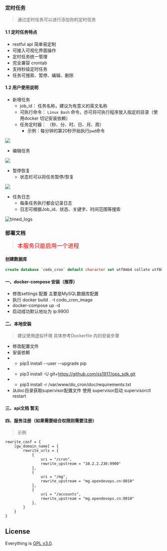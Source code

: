 ### 定时任务

> 通过定时任务可以进行添加你的定时任务



#### 1.1 定时任务特点

- restful api 简单易定制
- 可接入可视化界面操作
- 定时任务统一管理
- 完全兼容 crontab
- 支持秒级定时任务
- 任务可搜索、暂停、编辑、删除



#### 1.2 用户使用说明

- 新增任务
  - job_id： 任务名称，建议为有意义的英文名称
  - 可执行命令： `Linux Bash` 命令，亦可将可执行程序放入指定的目录（使用docker 切记安装依赖）
  - 任务定时器： （秒、分、时、日、月、周）
    - 示例：每分钟的第20秒开始执行`pwd`命令

![](./doc/images/timed_task01.png)



- 编辑任务

![](./doc/images/timed_task02.png)



- 暂停恢复
  - 状态栏可以将任务暂停/恢复

![](./doc/images/timed_task03.jpg)



- 任务日志
  - 每条任务执行都会记录日志
  - 日志可根据Job_id、状态、关键字、时间范围等搜索

![timed_logs](./doc/images/timed_logs.jpg)

###  部署文档

> <font size="4" color="#dd0000">本服务只能启用一个进程</font> 
#### 创建数据库
```sql
create database `codo_cron` default character set utf8mb4 collate utf8mb4_unicode_ci;
```

#### 一、docker-compose 安装（推荐）

- 修改settings 配置 主要是MySQL数据库配置
- 执行 docker build . -t codo_cron_image
- docker-compose up -d
- 启动成功默认地址为 ip:9900

#### 二、本地安装

> 建议使用虚拟环境
> 具体参考Dockerfile 内的安装步骤
- 修改配置文件
- 安装依赖 
- - pip3 install --user --upgrade pip
- - pip3 install -U git+https://github.com/ss1917/ops_sdk.git
- - pip3 install -r /var/www/do_cron/doc/requirements.txt
- 从doc目录获取supervisor配置文件  使用 supervisor启动  supervisorctl restart 

#### 三、api文档 暂无

#### 四、服务注册（如果需要结合权限则需要注册）
> 示例
```
rewrite_conf = {
    [gw_domain_name] = {
        rewrite_urls = {
            {
                uri = "/cron",
                rewrite_upstream = "10.2.2.236:9900"
            },
            {
                uri = "/mg",
                rewrite_upstream = "mg.opendevops.cn:8010"
            },
            {
                uri = "/accounts",
                rewrite_upstream = "mg.opendevops.cn:8010"
            },
        }
    }
}
```

## License

Everything is [GPL v3.0](https://www.gnu.org/licenses/gpl-3.0.html).

